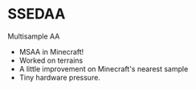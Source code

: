 # SSEDAA

Multisample AA

- MSAA in Minecraft!
- Worked on terrains
- A little improvement on Minecraft's nearest sample
- Tiny hardware pressure.
